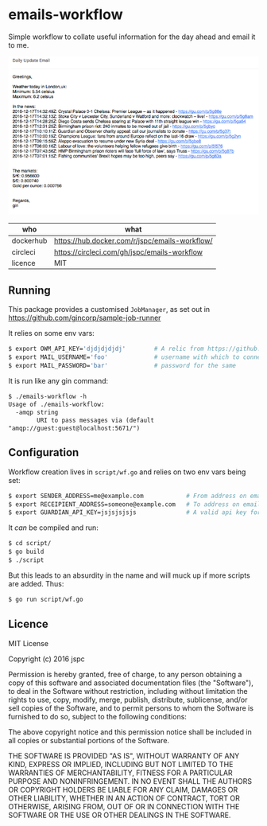 emails-workflow
==

Simple workflow to collate useful information for the day ahead and email it to me.

![screenshot of an email sent from this workflow](doc/sample-email.png)


| who       | what |
|-----------|------|
| dockerhub | https://hub.docker.com/r/jspc/emails-workflow/   |
| circleci  | https://circleci.com/gh/jspc/emails-workflow   |
| licence   | MIT   |


Running
--

This package provides a customised `JobManager`, as set out in https://github.com/gincorp/sample-job-runner

It relies on some env vars:

```bash
$ export OWM_API_KEY='djdjdjdjdj'        # A relic from https://github.com/briandowns/openweathermap
$ export MAIL_USERNAME='foo'             # username with which to connect to mail server
$ export MAIL_PASSWORD='bar'             # password for the same
```

It is run like any gin command:

```
$ ./emails-workflow -h
Usage of ./emails-workflow:
  -amqp string
        URI to pass messages via (default "amqp://guest:guest@localhost:5671/")
```

Configuration
--

Workflow creation lives in `script/wf.go` and relies on two env vars being set:

```bash
$ export SENDER_ADDRESS=me@example.com            # From address on email
$ export RECEIPIENT_ADDRESS=someone@example.com   # To address on email
$ export GUARDIAN_API_KEY=jsjsjsjsjs              # A valid api key for the guardian API
```

It *can* be compiled and run:

```bash
$ cd script/
$ go build
$ ./script
```

But this leads to an absurdity in the name and will muck up if more scripts are added. Thus:

```bash
$ go run script/wf.go
```

Licence
--

MIT License

Copyright (c) 2016 jspc

Permission is hereby granted, free of charge, to any person obtaining a copy
of this software and associated documentation files (the "Software"), to deal
in the Software without restriction, including without limitation the rights
to use, copy, modify, merge, publish, distribute, sublicense, and/or sell
copies of the Software, and to permit persons to whom the Software is
furnished to do so, subject to the following conditions:

The above copyright notice and this permission notice shall be included in all
copies or substantial portions of the Software.

THE SOFTWARE IS PROVIDED "AS IS", WITHOUT WARRANTY OF ANY KIND, EXPRESS OR
IMPLIED, INCLUDING BUT NOT LIMITED TO THE WARRANTIES OF MERCHANTABILITY,
FITNESS FOR A PARTICULAR PURPOSE AND NONINFRINGEMENT. IN NO EVENT SHALL THE
AUTHORS OR COPYRIGHT HOLDERS BE LIABLE FOR ANY CLAIM, DAMAGES OR OTHER
LIABILITY, WHETHER IN AN ACTION OF CONTRACT, TORT OR OTHERWISE, ARISING FROM,
OUT OF OR IN CONNECTION WITH THE SOFTWARE OR THE USE OR OTHER DEALINGS IN THE
SOFTWARE.
